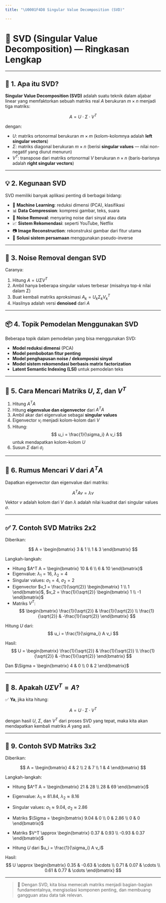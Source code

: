 ```yaml
---
title: "\U0001F4D8 Singular Value Decomposition (SVD)"

---
```


# 📘 SVD (Singular Value Decomposition) — Ringkasan Lengkap

---

## 🔷 1. Apa itu SVD?

**Singular Value Decomposition (SVD)** adalah suatu teknik dalam aljabar linear yang memfaktorkan sebuah matriks real $A$ berukuran $m \times n$ menjadi tiga matriks:

$$
A = U \cdot \Sigma \cdot V^T
$$

dengan:
- $U$: matriks ortonormal berukuran $m \times m$ (kolom-kolomnya adalah **left singular vectors**)
- $\Sigma$: matriks diagonal berukuran $m \times n$ (berisi **singular values** — nilai non-negatif yang diurut menurun)
- $V^T$: transpose dari matriks ortonormal $V$ berukuran $n \times n$ (baris-barisnya adalah **right singular vectors**)

---

## 💡 2. Kegunaan SVD

SVD memiliki banyak aplikasi penting di berbagai bidang:

- 🧠 **Machine Learning**: reduksi dimensi (PCA), klasifikasi
- 📊 **Data Compression**: kompresi gambar, teks, suara
- 🧹 **Noise Removal**: menyaring noise dari sinyal atau data
- 📈 **Sistem Rekomendasi**: seperti YouTube, Netflix
- 📷 **Image Reconstruction**: rekonstruksi gambar dari fitur utama
- 🧮 **Solusi sistem persamaan** menggunakan pseudo-inverse

---

## 🧼 3. Noise Removal dengan SVD

Caranya:
1. Hitung $A = U \Sigma V^T$
2. Ambil hanya beberapa singular values terbesar (misalnya top-$k$ nilai dalam $\Sigma$)
3. Buat kembali matriks aproksimasi $A_k = U_k \Sigma_k V_k^T$
4. Hasilnya adalah versi **denoised** dari $A$

---

## 📦 4. Topik Pemodelan Menggunakan SVD

Beberapa topik dalam pemodelan yang bisa menggunakan SVD:
- **Model reduksi dimensi** (PCA)
- **Model pembobotan fitur penting**
- **Model penghapusan noise / dekomposisi sinyal**
- **Model sistem rekomendasi berbasis matrix factorization**
- **Latent Semantic Indexing (LSI)** untuk pemodelan teks

---

## 🧮 5. Cara Mencari Matriks $U$, $\Sigma$, dan $V^T$

1. Hitung $A^T A$
2. Hitung **eigenvalue dan eigenvector** dari $A^T A$
3. Ambil akar dari eigenvalue sebagai **singular values**
4. Eigenvector $v_i$ menjadi kolom-kolom dari $V$
5. Hitung:
   $$
   u_i = \frac{1}{\sigma_i} A v_i
   $$
   untuk mendapatkan kolom-kolom $U$
6. Susun $\Sigma$ dari $\sigma_i$

---

## 🧠 6. Rumus Mencari $V$ dari $A^T A$

Dapatkan eigenvector dan eigenvalue dari matriks:

$$
A^T A v = \lambda v
$$

Vektor $v$ adalah kolom dari $V$ dan $\lambda$ adalah nilai kuadrat dari singular values $\sigma$.

---

## ✅ 7. Contoh SVD Matriks 2x2

Diberikan:

$$
A = \begin{bmatrix} 3 & 1 \\ 1 & 3 \end{bmatrix}
$$

Langkah-langkah:
- Hitung $A^T A = \begin{bmatrix} 10 & 6 \\ 6 & 10 \end{bmatrix}$
- Eigenvalue: $\lambda_1 = 16$, $\lambda_2 = 4$
- Singular values: $\sigma_1 = 4$, $\sigma_2 = 2$
- Eigenvector $v_1 = \frac{1}{\sqrt{2}} \begin{bmatrix} 1 \\ 1 \end{bmatrix}$, $v_2 = \frac{1}{\sqrt{2}} \begin{bmatrix} 1 \\ -1 \end{bmatrix}$
- Matriks $V^T$:
  $$
  \begin{bmatrix}
  \frac{1}{\sqrt{2}} & \frac{1}{\sqrt{2}} \\
  \frac{1}{\sqrt{2}} & -\frac{1}{\sqrt{2}}
  \end{bmatrix}
  $$

Hitung $U$ dari:
$$
u_i = \frac{1}{\sigma_i} A v_i
$$

Hasil:
$$
U = \begin{bmatrix}
\frac{1}{\sqrt{2}} & \frac{1}{\sqrt{2}} \\
\frac{1}{\sqrt{2}} & -\frac{1}{\sqrt{2}}
\end{bmatrix}
$$

Dan $\Sigma = \begin{bmatrix} 4 & 0 \\ 0 & 2 \end{bmatrix}$

---

## 🔁 8. Apakah $U \Sigma V^T = A$?

✅ **Ya**, jika kita hitung:

$$
A = U \cdot \Sigma \cdot V^T
$$

dengan hasil $U$, $\Sigma$, dan $V^T$ dari proses SVD yang tepat, maka kita akan mendapatkan kembali matriks $A$ yang asli.

---

## 🧮 9. Contoh SVD Matriks 3x2

Diberikan:

$$
A = \begin{bmatrix}
4 & 2 \\
2 & 7 \\
1 & 4
\end{bmatrix}
$$

Langkah-langkah:

- Hitung $A^T A = \begin{bmatrix} 21 & 28 \\ 28 & 69 \end{bmatrix}$

- Eigenvalue: $\lambda_1 \approx 81.84$, $\lambda_2 \approx 8.16$

- Singular values: $\sigma_1 \approx 9.04$, $\sigma_2 \approx 2.86$

- Matriks $\Sigma = \begin{bmatrix} 9.04 & 0 \\ 0 & 2.86 \\ 0 & 0 \end{bmatrix}$

- Matriks $V^T \approx \begin{bmatrix} 0.37 & 0.93 \\ -0.93 & 0.37 \end{bmatrix}$

- Hitung $U$ dari $u_i = \frac{1}{\sigma_i} A v_i$

Hasil:
$$
U \approx \begin{bmatrix}
0.35 & -0.63 & \cdots \\
0.71 & 0.07 & \cdots \\
0.61 & 0.77 & \cdots
\end{bmatrix}
$$

---

> 🧠 Dengan SVD, kita bisa memecah matriks menjadi bagian-bagian fundamentalnya, mengisolasi komponen penting, dan membuang gangguan atau data tak relevan.
